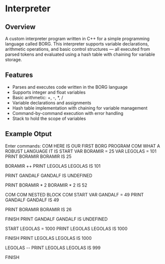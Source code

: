 # **Interpreter**

## **Overview**
A custom interpreter program written in C++ for a simple programming language called BORG. This interpreter supports variable declarations, arithmetic operations, and basic control structures — all executed from parsed tokens and evaluated using a hash table with chaining for variable storage.

## **Features**
- Parses and executes code written in the BORG language
- Supports integer and float variables
- Basic arithmetic: +, -, *, /
- Variable declarations and assignments
- Hash table implementation with chaining for variable management
- Command-by-command execution with error handling
- Stack to hold the scope of variables 

## **Example Otput**
Enter commands: 
COM HERE IS OUR FIRST BORG PROGRAM
COM WHAT A ROBUST LANGUAGE IT IS
START
VAR BORAMIR = 25
VAR LEGOLAS = 101
PRINT BORAMIR
BORAMIR IS 25

BORAMIR ++
PRINT LEGOLAS
LEGOLAS IS 101

PRINT GANDALF
GANDALF IS UNDEFINED

PRINT BORAMIR * 2
BORAMIR * 2 IS 52

COM
COM NESTED BLOCK
COM
START
VAR GANDALF = 49
PRINT GANDALF
GANDALF IS 49

PRINT BORAMIR
BORAMIR IS 26

FINISH
PRINT GANDALF
GANDALF IS UNDEFINED

START
LEGOLAS = 1000
PRINT LEGOLAS
LEGOLAS IS 1000

FINISH
PRINT LEGOLAS
LEGOLAS IS 1000

LEGOLAS --
PRINT LEGOLAS
LEGOLAS IS 999

FINISH
